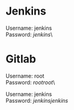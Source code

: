 # Jenkins
Username: jenkins\
Password: *jenkins*\

# Gitlab
Username: root\
Password: *rootroot*\

Username: jenkins\
Password: *jenkinsjenkins*
